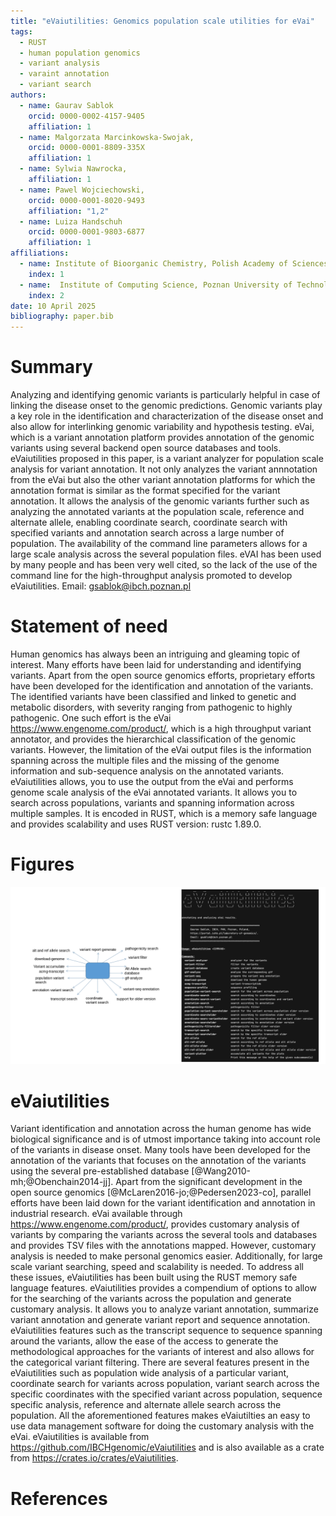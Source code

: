 ```yaml
---
title: "eVaiutilities: Genomics population scale utilities for eVai"
tags:
  - RUST
  - human population genomics
  - variant analysis
  - varaint annotation
  - variant search
authors:
  - name: Gaurav Sablok
    orcid: 0000-0002-4157-9405
    affiliation: 1
  - name: Malgorzata Marcinkowska-Swojak,
    orcid: 0000-0001-8809-335X
    affiliation: 1
  - name: Sylwia Nawrocka,
    affiliation: 1
  - name: Pawel Wojciechowski,
    orcid: 0000-0001-8020-9493
    affiliation: "1,2"
  - name: Luiza Handschuh
    orcid: 0000-0001-9803-6877
    affiliation: 1
affiliations:
  - name: Institute of Bioorganic Chemistry, Polish Academy of Sciences,Noskowskiego 12/14, 61-704, Poznan, Poland
    index: 1
  - name:  Institute of Computing Science, Poznan University of Technology,60-965 Poznan, Poland
    index: 2
date: 10 April 2025
bibliography: paper.bib
---
```


# Summary
Analyzing and identifying genomic variants is particularly helpful in case of linking the disease onset to the genomic predictions. Genomic variants play a key role in the identification and characterization of the disease onset and also allow for interlinking genomic variability and hypothesis testing. eVai, which is a variant annotation platform provides annotation of the genomic variants using several backend open source databases and tools. eVaiutilities proposed in this paper, is a variant analyzer for population scale analysis for variant annotation. It not only analyzes the variant annnotation from the eVai but also the other variant annotation platforms for which the annotation format is similar as the format specified for the variant annotation. It allows the analysis of the genomic variants further such as analyzing the annotated variants at the population scale, reference and alternate allele, enabling coordinate search, coordinate search with specified variants and annotation search across a large number of population. The availability of the command line parameters allows for a large scale analysis across the several population files. eVAI has been used by many people and has been very well cited, so the lack of the use of the command line for the high-throughput analysis promoted to develop eVaiutilities. Email: gsablok@ibch.poznan.pl

# Statement of need

Human genomics has always been an intriguing and gleaming topic of interest. Many efforts have been laid for understanding and identifying variants. Apart from the open source genomics efforts, proprietary efforts have been developed for the identification and annotation of the variants. The identified variants have been classified and linked to genetic and metabolic disorders, with severity ranging from pathogenic to highly pathogenic. One such effort is the eVai https://www.engenome.com/product/, which is a high throughput variant annotator, and provides the hierarchical classification of the genomic variants. However, the limitation of the eVai output files is the information spanning across the multiple files and the missing of the genome information and sub-sequence analysis on the annotated variants. eVaiutilities allows, you to use the output from the eVai and performs genome scale analysis of the eVai annotated variants. It allows you to search across populations, variants and spanning information across multiple samples. It is encoded in RUST, which is a memory safe language and provides scalability and uses RUST version: rustc 1.89.0.

# Figures
![Interface of eVaiutilities](eVaiutilities.png)

# eVaiutilities

Variant identification and annotation across the human genome has wide biological significance and is of utmost importance taking into account role of the variants in disease onset.  Many tools have been developed for the annotation of the variants that focuses on the annotation of the variants using the several pre-established database [@Wang2010-mh;@Obenchain2014-jj]. Apart from the significant development in the open source genomics [@McLaren2016-jo;@Pedersen2023-co], parallel efforts have been laid down for the variant identification and annotation in industrial research. eVai available through https://www.engenome.com/product/, provides customary analysis of variants by comparing the variants across the several tools and databases and provides TSV files with the annotations mapped. However, customary analysis is needed to make personal genomics easier. Additionally, for large scale variant searching, speed and scalability is needed. To address all these issues, eVaiutilities has been built using the RUST memory safe language features. eVaiutilities provides a compendium of options to allow for the searching of the variants across the population and generate customary analysis. It allows you to analyze variant annotation, summarize variant annotation and generate variant report and sequence annotation. eVaiutilities features such as the transcript sequence to sequence spanning around the variants, allow the ease of the access to generate the methodological approaches for the variants of interest and also allows for the categorical variant filtering. There are several features present in the eVaiutilities such as population wide analysis of a particular variant, coordinate search for variants across population, variant search across the specific coordinates with the specified variant across population, sequence specific analysis, reference and alternate allele search across the population. All the aforementioned features makes eVaiutilties an easy to use data management software for doing the customary analysis with the eVai. eVaiutilities is available from https://github.com/IBCHgenomic/eVaiutilities and is also available as a crate from https://crates.io/crates/eVaiutilities. 

# References
